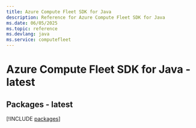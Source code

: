 ```yaml
---
title: Azure Compute Fleet SDK for Java
description: Reference for Azure Compute Fleet SDK for Java
ms.date: 06/05/2025
ms.topic: reference
ms.devlang: java
ms.service: computefleet
---
```

# Azure Compute Fleet SDK for Java - latest
## Packages - latest
[!INCLUDE [packages](compute-fleet-index.md)]